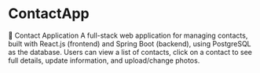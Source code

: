 # ContactApp
📇 Contact Application
A full-stack web application for managing contacts, built with React.js (frontend) and Spring Boot (backend), 
using PostgreSQL as the database. Users can view a list of contacts, 
click on a contact to see full details, update information, and upload/change photos.